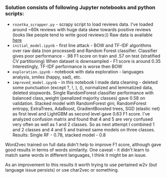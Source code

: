 ### Solution consists of following Jupyter notebooks and python scripts:

- `rozetka_scrapper.py` - scrapy script to load reviews data. I've loaded
around ~60k reviews with huge data skew towards positive reviews (looks like
people tend to write good reviews:))
Raw data is available [here](https://s3.eu-central-1.amazonaws.com/vikua-wiki/task_5/reviews.json)
- `initial_model.ipynb` - first line attack - BOW and TF-IDF algorithms over raw data (non processed)
and Random Forest classifier. Classifier gives poor performance - .98 F1 score on train and .57 on test
(stratified CV partitioning)
When dataset is downsampled - F1 score is around 0.35
Interestingly, TF-IDF performance is worse then BOW
- `exploration.ipynb` - notebook with data exploration - languages analysis, smiles (happy, sad), etc.
- `improved_model.ipynb` - in this notebook I made data cleaning - deleted some punctuation (except ?, !, ), (),
normalized and lemmatized data, deleted stopwords.
Single RandomForest classifier performance with balanced class_weight (penalized majority classes) gave 0.58 on validation.
Stacked model with RandomForest gini, RandomForest entropy, ExtraTrees, AdaBoost, GradientBoosted trees, SGD (elastic net)
as first level and LightGBM as second level gave 0.63 F1 score.
I've analyzed confusion matrix and found that 4 and 5 are very confused very often as well as 1 and 2 classes.
So as next attempt I combined 1 and 2 classes and 4 and 5 and trained same models on three classes. Results:
Single RF - 0.78, stacked model - 0.8

Word2vec trained on full data didn't help to improve F1 score, although gave good results in terms of words
similarity. One caveat - it didn't learn to match same words in different languages, I think it might be an issue.

As an improvement to this results it worth trying to use pertained w2v (but language issue persists) or use char2vec or something.

